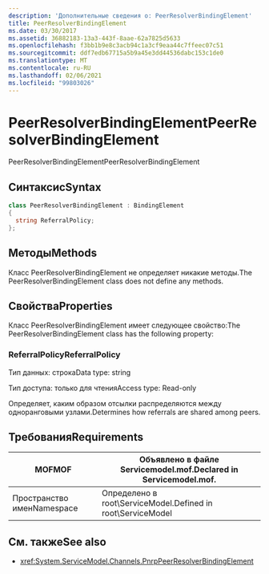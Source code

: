 ```yaml
---
description: 'Дополнительные сведения о: PeerResolverBindingElement'
title: PeerResolverBindingElement
ms.date: 03/30/2017
ms.assetid: 36882183-13a3-443f-8aae-62a7825d5633
ms.openlocfilehash: f3bb1b9e8c3acb94c1a3cf9eaa44c7ffeec07c51
ms.sourcegitcommit: ddf7edb67715a5b9a45e3dd44536dabc153c1de0
ms.translationtype: MT
ms.contentlocale: ru-RU
ms.lasthandoff: 02/06/2021
ms.locfileid: "99803026"
---
```

# <a name="peerresolverbindingelement"></a><span data-ttu-id="8bf38-103">PeerResolverBindingElement</span><span class="sxs-lookup"><span data-stu-id="8bf38-103">PeerResolverBindingElement</span></span>

<span data-ttu-id="8bf38-104">PeerResolverBindingElement</span><span class="sxs-lookup"><span data-stu-id="8bf38-104">PeerResolverBindingElement</span></span>  
  
## <a name="syntax"></a><span data-ttu-id="8bf38-105">Синтаксис</span><span class="sxs-lookup"><span data-stu-id="8bf38-105">Syntax</span></span>  
  
```csharp
class PeerResolverBindingElement : BindingElement  
{  
  string ReferralPolicy;  
};  
```  
  
## <a name="methods"></a><span data-ttu-id="8bf38-106">Методы</span><span class="sxs-lookup"><span data-stu-id="8bf38-106">Methods</span></span>  

 <span data-ttu-id="8bf38-107">Класс PeerResolverBindingElement не определяет никакие методы.</span><span class="sxs-lookup"><span data-stu-id="8bf38-107">The PeerResolverBindingElement class does not define any methods.</span></span>  
  
## <a name="properties"></a><span data-ttu-id="8bf38-108">Свойства</span><span class="sxs-lookup"><span data-stu-id="8bf38-108">Properties</span></span>  

 <span data-ttu-id="8bf38-109">Класс PeerResolverBindingElement имеет следующее свойство:</span><span class="sxs-lookup"><span data-stu-id="8bf38-109">The PeerResolverBindingElement class has the following property:</span></span>  
  
### <a name="referralpolicy"></a><span data-ttu-id="8bf38-110">ReferralPolicy</span><span class="sxs-lookup"><span data-stu-id="8bf38-110">ReferralPolicy</span></span>  

 <span data-ttu-id="8bf38-111">Тип данных: строка</span><span class="sxs-lookup"><span data-stu-id="8bf38-111">Data type: string</span></span>  
  
 <span data-ttu-id="8bf38-112">Тип доступа: только для чтения</span><span class="sxs-lookup"><span data-stu-id="8bf38-112">Access type: Read-only</span></span>  
  
 <span data-ttu-id="8bf38-113">Определяет, каким образом отсылки распределяются между одноранговыми узлами.</span><span class="sxs-lookup"><span data-stu-id="8bf38-113">Determines how referrals are shared among peers.</span></span>  
  
## <a name="requirements"></a><span data-ttu-id="8bf38-114">Требования</span><span class="sxs-lookup"><span data-stu-id="8bf38-114">Requirements</span></span>  
  
|<span data-ttu-id="8bf38-115">MOF</span><span class="sxs-lookup"><span data-stu-id="8bf38-115">MOF</span></span>|<span data-ttu-id="8bf38-116">Объявлено в файле Servicemodel.mof.</span><span class="sxs-lookup"><span data-stu-id="8bf38-116">Declared in Servicemodel.mof.</span></span>|  
|---------|-----------------------------------|  
|<span data-ttu-id="8bf38-117">Пространство имен</span><span class="sxs-lookup"><span data-stu-id="8bf38-117">Namespace</span></span>|<span data-ttu-id="8bf38-118">Определено в root\ServiceModel.</span><span class="sxs-lookup"><span data-stu-id="8bf38-118">Defined in root\ServiceModel</span></span>|  
  
## <a name="see-also"></a><span data-ttu-id="8bf38-119">См. также</span><span class="sxs-lookup"><span data-stu-id="8bf38-119">See also</span></span>

- <xref:System.ServiceModel.Channels.PnrpPeerResolverBindingElement>
